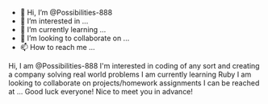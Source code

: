 - 👋 Hi, I’m @Possibilities-888
- 👀 I’m interested in ...
- 🌱 I’m currently learning ...
- 💞️ I’m looking to collaborate on ...
- 📫 How to reach me ...

<!---
Possibilities-888/Possibilities-888 is a ✨ special ✨ repository because its `README.md` (this file) appears on your GitHub profile.
You can click the Preview link to take a look at your changes.
--->
Hi, I am @Possibilities-888
I'm interested in coding of any sort and creating a company solving real world problems
I am currently learning Ruby
I am looking to collaborate on projects/homework assignments 
I can be reached at ...
Good luck everyone!  Nice to meet you in advance!
